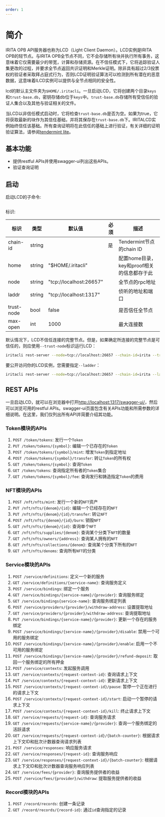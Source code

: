 ```yaml
---
order: 1
---
```


# 简介

IRITA OPB API服务器也称为LCD（Light Client Daemon）。LCD实例是IRITA OPB的轻节点。与IRITA OPB全节点不同，它不会存储所有块并执行所有事务，这意味着它仅需要最少的带宽，计算和存储资源。在不信任模式下，它将追踪验证人集更改的过程，并要求全节点返回共识证明和Merkle证明。除非具有超过2/3投票权的验证者采取拜占庭式行为，否则LCD证明验证算法可以检测到所有潜在的恶意数据，这意味着ILCD实例可以提供与全节点相同的安全性。

lcd的默认主文件夹为`$HOME/.iritacli`。一旦启动LCD，它将创建两个目录`keys`和`trust-base.db`，密钥存储db位于`keys`中。`trust-base.db`存储所有受信任的验证人集合以及其他与验证相关的文件。

当LCD以非信任模式启动时，它将检查`trust-base.db`是否为空。如果为true，它将获取最新的块作为其信任基础，并将其保存在`trust-base.db`下。IRITALCD实例始终信任该基础。所有查询证明将在此信任的基础上进行验证，有关详细的证明验证算法，请参阅[tendermint lite](https://github.com/tendermint/tendermint/blob/master/docs/tendermint-core/light-client-protocol.md)。

## 基本功能

- 提供restful APIs并使用swagger-ui列出这些APIs。
- 验证查询证明

## 启动

启动LCD的子命令:

```bash iritacli rest-server [flags]
```

标识:

| 标识       | 类型   | 默认值                  | 必须 | 描述                                       |
| ---------- | ------ | ----------------------- | ---- | ------------------------------------------ |
| chain-id   | string |                         | 是   | Tendermint节点的chain ID                   |
| home       | string | "$HOME/.iritacli"       |      | 配置home目录，key和proof相关的信息都存于此 |
| node       | string | "tcp://localhost:26657" |      | 全节点的rpc地址                            |
| laddr      | string | "tcp://localhost:1317"  |      | 侦听的地址和端口                           |
| trust-node | bool   | false                   |      | 是否信任全节点                             |
| max-open   | int    | 1000                    |      | 最大连接数                                 |

默认情况下，LCD不信任连接的完整节点。但是，如果确定所连接的完整节点是可信任的，则应使用`--trust-node`标识运行LCD：

```bash
iritacli rest-server --node=tcp://localhost:26657 --chain-id=irita --trust-node
```

要公开访问你的LCD实例，您需要指定`--ladder`：

```bash
iritacli rest-server --node=tcp://localhost:26657 --chain-id=irita --laddr=tcp://0.0.0.0:1317 --trust-node
```

## REST APIs

一旦启动LCD，就可以在浏览器中打开<http://localhost:1317/swagger-ui/>，然后可以浏览可用的restful APIs。swagger-ui页面包含有关APIs功能和所需参数的详细说明。在这里，我们仅列出所有API并简要介绍其功能。

### Token模块的APIs

1. `POST /token/tokens`: 发行一个`Token`
2. `PUT /token/tokens/{symbol}`: 编辑一个已存在的`Token`
3. `POST /token/tokens/{symbol}/mint`: 增发`Token`到指定地址
4. `POST /token/tokens/{symbol}/transfer`: 转让`Token`的所有权
5. `GET /token/tokens/{symbol}`: 查询`Token`
6. `GET /token/tokens`: 查询指定所有者的`Token`集合
7. `GET /token/tokens/{symbol}/fee`: 查询发行和铸造指定`Token`的费用

### NFT模块的APIs

1. `POST /nft/nfts/mint`: 发行一个新的`NFT`资产
2. `PUT /nft/nfts/{denom}/{id}`: 编辑一个已经存在的`NFT`
3. `PUT /nft/nfts/{denom}/{id}/transfer`: 转让`NFT`
4. `POST /nft/nfts/{denom}/{id}/burn`: 销毁`NFT`
5. `GET /nft/nfts/{denom}/{id}`: 查询单个`NFT`
6. `GET /nft/nfts/supplies/{denom}`: 查询某个分类下`NFT`的数量
7. `GET /nft/nfts/owners/{address}`: 查询某人拥有的`NFT`
8. `GET /nft/nfts/collections/{denom}`: 查询某个分类下所有的`NFT`
9. `GET /nft/nfts/denoms`: 查询所有`NFT`的分类

### Service模块的APIs

1. `POST /service/definitions`: 定义一个新的服务
2. `GET /service/definitions/{service-name}`: 查询服务定义
3. `POST /service/bindings`: 绑定一个服务
4. `GET /service/bindings/{service-name}/{provider}`: 查询服务绑定
5. `GET /service/bindings{service-name}`: 查询服务绑定列表
6. `POST /service/providers/{provider}/withdraw-address`: 设置提取地址
7. `GET /service/providers/{provider}/withdraw-address`: 查询提取地址
8. `PUT /service/bindings/{service-name}/{provider}`: 更新一个存在的服务绑定
9. `POST /service/bindings/{service-name}/{provider}/disable`: 禁用一个可用的服务绑定
10. `POST /service/bindings/{service-name}/{provider}/enable`: 启用一个不可用的服务绑定
11. `POST /service/bindings/{service-name}/{provider}/refund-deposit`: 取回一个服务绑定的所有押金
12. `POST /service/contexts`: 发起服务调用
13. `GET /service/contexts/{request-context-id}`: 查询请求上下文
14. `PUT /service/contexts/{request-context-id}`: 更新请求上下文
15. `POST /service/contexts/{request-context-id}/pause`: 暂停一个正在进行的请求上下文
16. `POST /service/contexts/{request-context-id}/start`: 启动一个暂停的请求上下文
17. `POST /service/contexts/{request-context-id}/kill`: 终止请求上下文
18. `GET /service/requests/{request-id}`: 查询服务请求
19. `GET /service/requests/{service-name}/{provider}`: 查询一个服务绑定的活跃请求
20. `GET /service/requests/{request-context-id}/{batch-counter}`: 根据请求上下文ID和批次计数器查询请求列表
21. `POST /service/responses`: 响应服务请求
22. `GET /service/responses/{request-id}`: 查询服务响应
23. `GET /service/responses/{request-context-id}/{batch-counter}`: 根据请求上下文ID和批次计数器查询服务响应列表
24. `GET /service/fees/{provider}`: 查询服务提供者的收益
25. `POST /service/fees/{provider}/withdraw`: 提取服务提供者的收益

### Record模块的APIs

1. `POST /record/records`: 创建一条记录
2. `GET /record/records/{record-id}`: 通过`id`查询指定的记录
